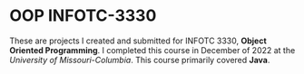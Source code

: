 # OOP INFOTC-3330

These are projects I created and submitted for INFOTC 3330, **Object Oriented Programming**. I completed this course in December of 2022 at the *University of Missouri-Columbia*. This course primarily covered **Java**.
